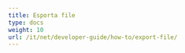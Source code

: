 ```yaml
---
title: Esporta file
type: docs
weight: 10
url: /it/net/developer-guide/how-to/export-file/
---
```

